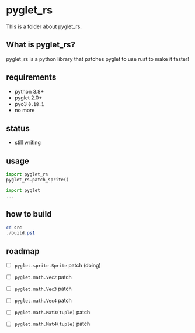 # pyglet_rs

This is a folder about pyglet_rs.

## What is pyglet_rs?

pyglet_rs is a python library that patches pyglet to use rust to make it faster!

## requirements
- python 3.8+
- pyglet 2.0+
- pyo3 `0.18.1`
- no more

## status
- still writing

## usage

```python
import pyglet_rs
pyglet_rs.patch_sprite()

import pyglet
...
```

## how to build

```powershell
cd src
./build.ps1
```

## roadmap

- [ ] `pyglet.sprite.Sprite` patch (doing)

- [ ] `pyglet.math.Vec2` patch
- [ ] `pyglet.math.Vec3` patch
- [ ] `pyglet.math.Vec4` patch
- [ ] `pyglet.math.Mat3(tuple)` patch
- [ ] `pyglet.math.Mat4(tuple)` patch

